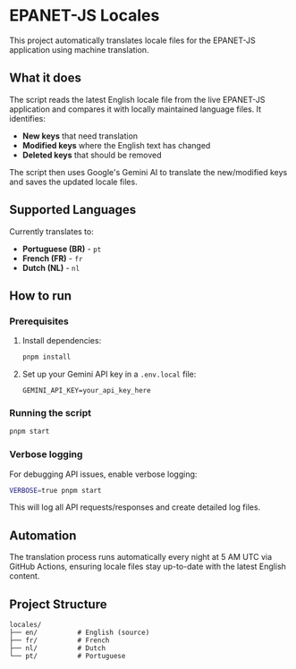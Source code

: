 # EPANET-JS Locales

This project automatically translates locale files for the EPANET-JS application using machine translation.

## What it does

The script reads the latest English locale file from the live EPANET-JS application and compares it with locally maintained language files. It identifies:

- **New keys** that need translation
- **Modified keys** where the English text has changed
- **Deleted keys** that should be removed

The script then uses Google's Gemini AI to translate the new/modified keys and saves the updated locale files.

## Supported Languages

Currently translates to:

- **Portuguese (BR)** - `pt`
- **French (FR)** - `fr`
- **Dutch (NL)** - `nl`

## How to run

### Prerequisites

1. Install dependencies:

   ```bash
   pnpm install
   ```

2. Set up your Gemini API key in a `.env.local` file:
   ```
   GEMINI_API_KEY=your_api_key_here
   ```

### Running the script

```bash
pnpm start
```

### Verbose logging

For debugging API issues, enable verbose logging:

```bash
VERBOSE=true pnpm start
```

This will log all API requests/responses and create detailed log files.

## Automation

The translation process runs automatically every night at 5 AM UTC via GitHub Actions, ensuring locale files stay up-to-date with the latest English content.

## Project Structure

```
locales/
├── en/          # English (source)
├── fr/          # French
├── nl/          # Dutch
└── pt/          # Portuguese
```
